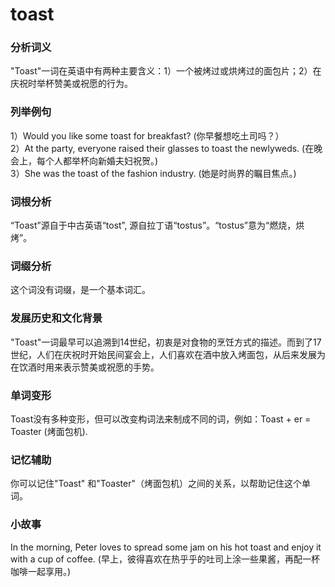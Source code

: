 # toast

### 分析词义

  

"Toast"一词在英语中有两种主要含义：1）一个被烤过或烘烤过的面包片；2）在庆祝时举杯赞美或祝愿的行为。

  

### 列举例句

  

1）Would you like some toast for breakfast? (你早餐想吃土司吗？）  
2）At the party, everyone raised their glasses to toast the newlyweds. (在晚会上，每个人都举杯向新婚夫妇祝贺。)  
3）She was the toast of the fashion industry. (她是时尚界的瞩目焦点。)

  

### 词根分析

  

“Toast”源自于中古英语“tost”, 源自拉丁语“tostus”。“tostus”意为“燃烧，烘烤”。

  

### 词缀分析

  

这个词没有词缀，是一个基本词汇。

  

### 发展历史和文化背景

  

"Toast"一词最早可以追溯到14世纪，初衷是对食物的烹饪方式的描述。而到了17世纪，人们在庆祝时开始民间宴会上，人们喜欢在酒中放入烤面包，从后来发展为在饮酒时用来表示赞美或祝愿的手势。

  

### 单词变形

  

Toast没有多种变形，但可以改变构词法来制成不同的词，例如：Toast + er = Toaster (烤面包机).

  

### 记忆辅助

  

你可以记住"Toast" 和"Toaster"（烤面包机）之间的关系，以帮助记住这个单词。

  

### 小故事

  

In the morning, Peter loves to spread some jam on his hot toast and enjoy it with a cup of coffee. (早上，彼得喜欢在热乎乎的吐司上涂一些果酱，再配一杯咖啡一起享用。)
